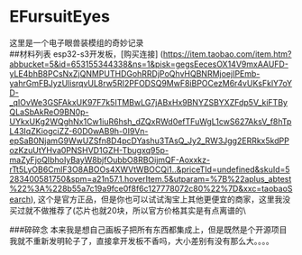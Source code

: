 # EFursuitEyes
这里是一个电子眼兽装模组的奇妙记录  
##材料列表
esp32-s3开发板，[购买连接] (https://item.taobao.com/item.htm?abbucket=5&id=653155344338&ns=1&pisk=gegsEecesOX14V9mxAAUFD-yLE4bhB8PCsNxZjQNMPUTHDGohRRDjPoQhvHQBNRMjoejIPEmb-yahrGmFBJyzUlisrqvUL8rw5RI2PFODSQ9MwF8iBPOCezM6r4vUKsFklY7oYD-_qIOvWe3GSFAkxUK97F7k5ITMBwLG7jABxHx9BNYZSBYXZFdp5V_kiFTByQLaSbAkReO9BN0p-UYkxUKg2WQghNx1Cw1iuR6hsh_dZQxRWd0efTFuWgL1cwS627AksV_f8hTpL43IqZKiogciZZ-60D0wAB9h-0I9Vn-epSaB0NjamG9WwUZSfn8D4pcDYashu3TAsQ_Jy2_RW3Jgg2ERRkx5kdPPozKzuUtYHva0PNSHVD1GZH-Tbugxq95p-maZyFjoQIbhoIyBayW8bjfOubbO8RBOijmQF-Aoxxkz-rTt5LyOB6CmlF3O8ABOOs4XWVtWBOCQi1..&priceTId=undefined&skuId=5283400581750&spm=a21n57.1.hoverItem.5&utparam=%7B%22aplus_abtest%22%3A%228b55a7c19a9fce0f8f6c127778072c80%22%7D&xxc=taobaoSearch), 这个是官方正品，但是你也可以试试淘宝上其他更便宜的商家，这里我没买过就不做推荐了\(芯片也就20块，所以官方价格其实是有点离谱的\

###碎碎念
本来我是想自己画板子把所有东西都集成上，但是既然是个开源项目我就不重新发明轮子了，直接拿开发板不香吗，大小差别有没有那么大。。。。
